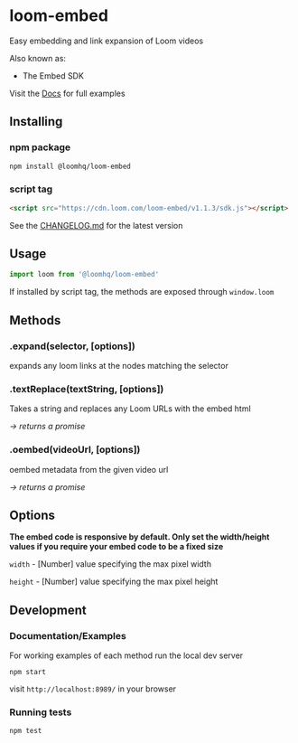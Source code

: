 # loom-embed

Easy embedding and link expansion of Loom videos

Also known as:

- The Embed SDK

Visit the [Docs](https://loom.dev) for full examples

## Installing

### npm package

```sh
npm install @loomhq/loom-embed
```

### script tag

```html
<script src="https://cdn.loom.com/loom-embed/v1.1.3/sdk.js"></script>
```

See the [CHANGELOG.md](https://github.com/loomhq/loom-embed/blob/master/CHANGELOG.md) for the latest version

## Usage

```js
import loom from '@loomhq/loom-embed'
````

If installed by script tag, the methods are exposed through `window.loom`

## Methods

### .expand(selector, [options])

expands any loom links at the nodes matching the selector

### .textReplace(textString, [options])

Takes a string and replaces any Loom URLs with the embed html

_-> returns a promise_

### .oembed(videoUrl, [options])

oembed metadata from the given video url

_-> returns a promise_

## Options

**The embed code is responsive by default. Only set the width/height values if you require your embed code to be a fixed size**

`width` - [Number] value specifying the max pixel width

`height` - [Number] value specifying the max pixel height


## Development

### Documentation/Examples
For working examples of each method run the local dev server

```
npm start
```

visit `http://localhost:8989/` in your browser

### Running tests
```
npm test
```
